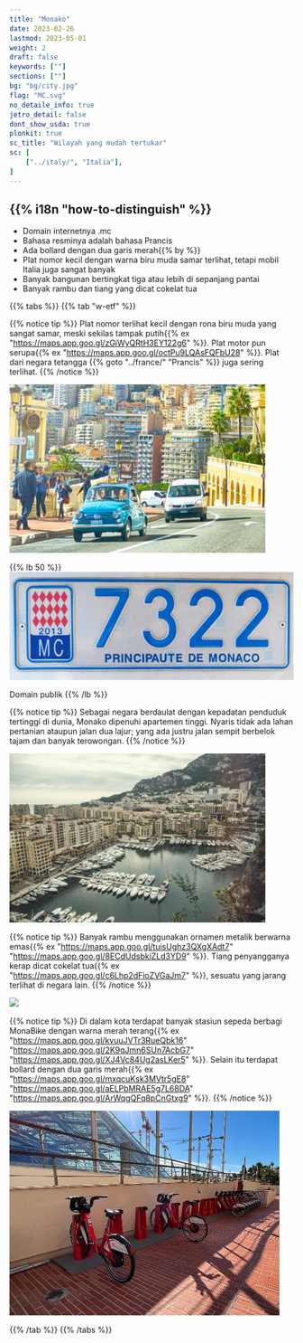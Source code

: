 ```yaml
---
title: "Monako"
date: 2023-02-26
lastmod: 2023-05-01
weight: 2
draft: false
keywords: [""]
sections: [""]
bg: "bg/city.jpg"
flag: "MC.svg"
no_detaile_info: true
jetro_detail: false
dont_show_usda: true
plonkit: true
sc_title: "Wilayah yang mudah tertukar"
sc: [
    ["../italy/", "Italia"],
]
---
```


<div class="main-desciption country-description">
    <h2 class="section-title">{{% i18n "how-to-distinguish" %}}</h2>
    <ul class="rule-list">
        <li>Domain internetnya <span class="quiz">.mc</span></li>
        <li>Bahasa resminya adalah bahasa Prancis</li>
        <li>Ada bollard dengan dua garis <span class="quiz">merah</span>{{% by %}}</li>
        <li>Plat nomor kecil dengan warna <span class="quiz">biru muda</span> samar terlihat, tetapi mobil Italia juga sangat banyak</li>
        <li>Banyak bangunan bertingkat tiga atau lebih di sepanjang pantai</li>
        <li class="no-evidence">Banyak rambu dan tiang yang dicat cokelat tua</li>
    </ul>
</div>

{{% tabs %}}
{{% tab "w-etf" %}}

{{% notice tip %}}
Plat nomor terlihat kecil dengan rona <span class="quiz">biru muda</span> yang sangat samar, meski sekilas tampak putih{{% ex "https://maps.app.goo.gl/zGiWyQRtH3EY122g6" %}}. Plat motor pun serupa{{% ex "https://maps.app.goo.gl/octPu9LQAsFQFbU28" %}}. Plat dari negara tetangga {{% goto "../france/" "Prancis" %}} juga sering terlihat.
{{% /notice %}}
<div class="googlemap-if no-margin">
<img src="./road.jpg" width="90%">
</div>

{{% lb 50 %}}
![](lp.jpg)

Domain publik
{{% /lb %}}


{{% notice tip %}}
Sebagai negara berdaulat dengan kepadatan penduduk tertinggi di dunia, Monako dipenuhi apartemen tinggi. Nyaris tidak ada lahan pertanian ataupun jalan dua lajur; yang ada justru jalan sempit berbelok tajam dan banyak terowongan.
{{% /notice %}}
<div class="googlemap-if no-margin">
<img src="./monaco_monte_carlo_mediterranean.jpg" width="90%">
</div>

{{% notice tip %}}
Banyak rambu menggunakan ornamen metalik berwarna emas{{% ex "https://maps.app.goo.gl/tuisUghz3QXgXAdt7" "https://maps.app.goo.gl/8ECdUdsbkiZLd3YD9" %}}. Tiang penyangganya kerap dicat cokelat tua{{% ex "https://maps.app.goo.gl/c6Lhp2dFioZVGaJm7" %}}, sesuatu yang jarang terlihat di negara lain.
{{% /notice %}}
<div class="googlemap-if no-margin">
<img src="./660px-Panneaux_d'indication_à_Monaco_en_novembre_2021.jpg" width="50%">
</div>

{{% notice tip %}}
Di dalam kota terdapat banyak stasiun sepeda berbagi MonaBike dengan warna merah terang{{% ex "https://maps.app.goo.gl/kvuuJVTr3RueQbk16" "https://maps.app.goo.gl/2K9qJmn6SUn7AcbG7" "https://maps.app.goo.gl/XJ4Vc84Ug2asLKer5" %}}. Selain itu terdapat bollard dengan dua garis <span class="quiz">merah</span>{{% ex "https://maps.app.goo.gl/mxqcuKsk3MVtr5gE8" "https://maps.app.goo.gl/aELPbMRAE5g7L68DA" "https://maps.app.goo.gl/ArWqgQFq8pCnGtxg9" %}}.
{{% /notice %}}
<div class="googlemap-if no-margin">
<img src="./952px-Station_MonaBike_(Grimaldi_Forum)_en_novembre_2021.jpg" width="95%">
</div>

{{% /tab %}}
{{% /tabs  %}}
